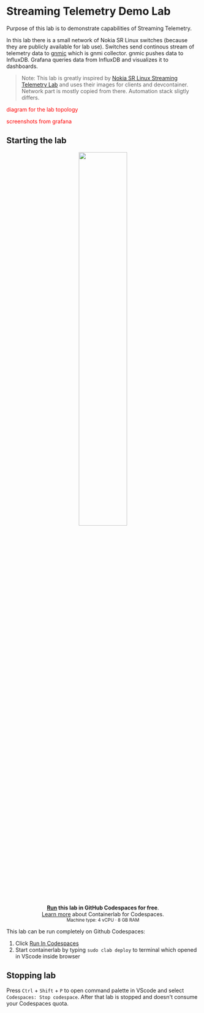 # Streaming Telemetry Demo Lab

Purpose of this lab is to demonstrate capabilities of Streaming Telemetry. 

In this lab there is a small network of Nokia SR Linux switches (because they are publicly available for lab use). Switches send continous stream of telemetry data to [gnmic](https://gnmic.openconfig.net/) which is gnmi collector. gnmic pushes data to InfluxDB. Grafana queries data from InfluxDB and visualizes it to dashboards.

> Note: This lab is greatly inspired by [Nokia SR Linux Streaming Telemetry Lab](https://github.com/srl-labs/srl-telemetry-lab) and uses their images for clients and devcontainer. Network part is mostly copied from there. Automation stack sligtly differs.


<span style="color:red"> diagram for the lab topology</span>

<span style="color:red"> screenshots from grafana</span>



## Starting the lab

<div align=center markdown>
<a href="https://codespaces.new/JaakkoRautanen/telemetry-demo?quickstart=1">
<img src="https://gitlab.com/rdodin/pics/-/wikis/uploads/d78a6f9f6869b3ac3c286928dd52fa08/run_in_codespaces-v1.svg?sanitize=true" style="width:50%"/></a>

**[Run](https://codespaces.new/JaakkoRautanen/telemetry-demo?quickstart=1) this lab in GitHub Codespaces for free**.  
[Learn more](https://containerlab.dev/manual/codespaces) about Containerlab for Codespaces.  
<small>Machine type: 4 vCPU · 8 GB RAM</small>
</div>

This lab can be run completely on Github Codespaces:

1. Click [Run In Codespaces](https://codespaces.new/JaakkoRautanen/telemetry-demo?quickstart=1)
2. Start containerlab by typing ```sudo clab deploy``` to terminal which opened in VScode inside browser

## Stopping lab

Press `Ctrl` + `Shift` + `P` to open command palette in VScode and select `Codespaces: Stop codespace`. After that lab is stopped and doesn't consume your Codespaces quota.